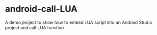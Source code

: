 # android-call-LUA
A demo project to show how to embed LUA script into an Android Studio project and call LUA function
